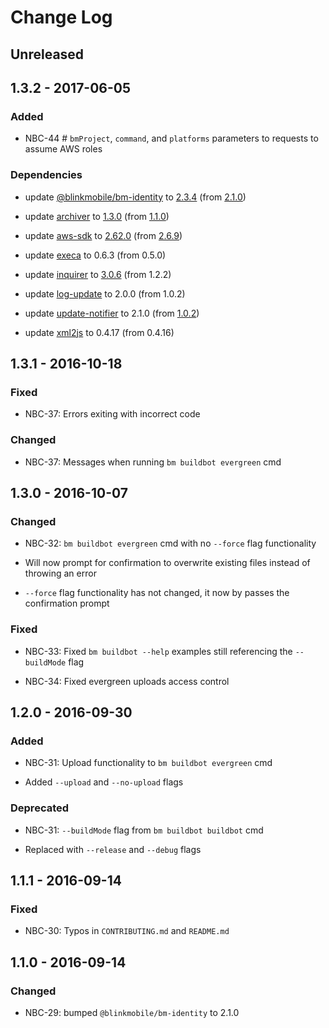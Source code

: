 # Change Log

## Unreleased

## 1.3.2 - 2017-06-05

### Added

- NBC-44 # `bmProject`, `command`, and `platforms` parameters to requests to assume AWS roles

### Dependencies

-   update [@blinkmobile/bm-identity](https://www.npmjs.com/package/@blinkmobile/bm-identity) to [2.3.4](https://github.com/blinkmobile/bm-identity.js/releases/tag/2.3.4) (from [2.1.0](https://github.com/blinkmobile/bm-identity.js/releases/tag/2.1.0))

-   update [archiver](https://www.npmjs.com/package/archiver) to [1.3.0](https://github.com/archiverjs/node-archiver/releases/tag/1.3.0) (from [1.1.0](https://github.com/archiverjs/node-archiver/releases/tag/1.1.0))

-   update [aws-sdk](https://www.npmjs.com/package/aws-sdk) to [2.62.0](https://github.com/aws/aws-sdk-js/releases/tag/v2.62.0) (from [2.6.9](https://github.com/aws/aws-sdk-js/releases/tag/v2.6.9))

-   update [execa](https://www.npmjs.com/package/execa) to 0.6.3 (from 0.5.0)

-   update [inquirer](https://www.npmjs.com/package/inquirer) to [3.0.6](https://github.com/SBoudrias/Inquirer.js/releases/tag/v3.0.6) (from 1.2.2)

-   update [log-update](https://www.npmjs.com/package/log-update) to 2.0.0 (from 1.0.2)

-   update [update-notifier](https://www.npmjs.com/package/update-notifier) to 2.1.0 (from [1.0.2](https://github.com/yeoman/update-notifier/releases/tag/v1.0.2))

-   update [xml2js](https://www.npmjs.com/package/xml2js) to 0.4.17 (from 0.4.16)

## 1.3.1 - 2016-10-18

### Fixed

- NBC-37: Errors exiting with incorrect code

### Changed

- NBC-37: Messages when running `bm buildbot evergreen` cmd

## 1.3.0 - 2016-10-07

### Changed

- NBC-32: `bm buildbot evergreen` cmd with no `--force` flag functionality

 - Will now prompt for confirmation to overwrite existing files instead of throwing an error

 - `--force` flag functionality has not changed, it now by passes the confirmation prompt

### Fixed

- NBC-33: Fixed `bm buildbot --help` examples still referencing the `--buildMode` flag

- NBC-34: Fixed evergreen uploads access control

## 1.2.0 - 2016-09-30

### Added

- NBC-31: Upload functionality to `bm buildbot evergreen` cmd

 - Added `--upload` and `--no-upload` flags

### Deprecated

- NBC-31: `--buildMode` flag from `bm buildbot buildbot` cmd

 - Replaced with `--release` and `--debug` flags

## 1.1.1 - 2016-09-14

### Fixed

- NBC-30: Typos in `CONTRIBUTING.md` and `README.md`

## 1.1.0 - 2016-09-14

### Changed

- NBC-29: bumped `@blinkmobile/bm-identity` to 2.1.0
